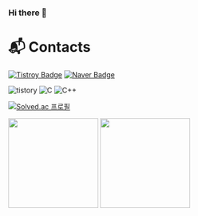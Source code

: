 ### Hi there 👋

<!--
**latin9/latin9** is a ✨ _special_ ✨ repository because its `README.md` (this file) appears on your GitHub profile.

Here are some ideas to get you started:

- 🔭 I’m currently working on ...
- 🌱 I’m currently learning ...
- 👯 I’m looking to collaborate on ...
- 🤔 I’m looking for help with ...
- 💬 Ask me about ...
- 📫 How to reach me: ...
- 😄 Pronouns: ...
- ⚡ Fun fact: ...
-->
# :mailbox_with_mail: Contacts
[![Tistroy Badge](http://img.shields.io/badge/-Tistroy%20blog-black?style=flat-square&logo=Tistroy&link=https://tin9-d-d-blog.tistory.com/)](https://tin9-d-d-blog.tistory.com/)
[![Naver Badge](https://img.shields.io/badge/Naver-03C75A?style=flat-square&logo=Naver&logoColor=white&link=mailto:latin9@naver.com)](mailto:latin9@naver.com)

<img alt="tistory" src
="https://img.shields.io/badge/tistory-000000?&style=for-the-badge&logo=tistory&logoColor=white"/> <img alt="C" src
="https://img.shields.io/badge/C-7F52FF?&style=for-the-badge&logo=C&logoColor=white"/> <img alt="C++" src
="https://img.shields.io/badge/C++-825794?&style=for-the-badge&logo=C&logoColor=white"/>


[![Solved.ac 프로필](http://mazassumnida.wtf/api/v2/generate_badge?boj=latin)](https://solved.ac/latin)

<p>
  <img height="180em" src="https://github-readme-stats.vercel.app/api?username=latin9&show_icons=true&include_all_commits=true&bg_color=30,e96443,904e95&title_color=fff&text_color=fff">
  <img height="180em" src="https://github-readme-stats.vercel.app/api/top-langs/?username=latin9&layout=compact&bg_color=30,e96443,904e95&title_color=fff&text_color=fff">
</p>
